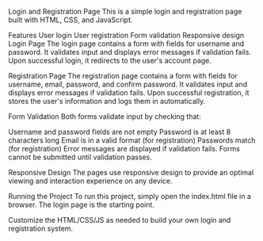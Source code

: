 Login and Registration Page
This is a simple login and registration page built with HTML, CSS, and JavaScript.

Features
User login
User registration
Form validation
Responsive design
Login Page
The login page contains a form with fields for username and password. It validates input and displays error messages if validation fails. Upon successful login, it redirects to the user's account page.

Registration Page
The registration page contains a form with fields for username, email, password, and confirm password. It validates input and displays error messages if validation fails. Upon successful registration, it stores the user's information and logs them in automatically.

Form Validation
Both forms validate input by checking that:

Username and password fields are not empty
Password is at least 8 characters long
Email is in a valid format (for registration)
Passwords match (for registration)
Error messages are displayed if validation fails. Forms cannot be submitted until validation passes.

Responsive Design
The pages use responsive design to provide an optimal viewing and interaction experience on any device.

Running the Project
To run this project, simply open the index.html file in a browser. The login page is the starting point.

Customize the HTML/CSS/JS as needed to build your own login and registration system.